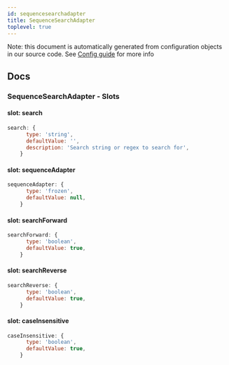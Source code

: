 ```yaml
---
id: sequencesearchadapter
title: SequenceSearchAdapter
toplevel: true
---
```


Note: this document is automatically generated from configuration objects in our
source code. See [Config guide](/docs/config_guide) for more info

## Docs

### SequenceSearchAdapter - Slots

#### slot: search

```js
search: {
      type: 'string',
      defaultValue: '',
      description: 'Search string or regex to search for',
    }
```

#### slot: sequenceAdapter

```js
sequenceAdapter: {
      type: 'frozen',
      defaultValue: null,
    }
```

#### slot: searchForward

```js
searchForward: {
      type: 'boolean',
      defaultValue: true,
    }
```

#### slot: searchReverse

```js
searchReverse: {
      type: 'boolean',
      defaultValue: true,
    }
```

#### slot: caseInsensitive

```js
caseInsensitive: {
      type: 'boolean',
      defaultValue: true,
    }
```
